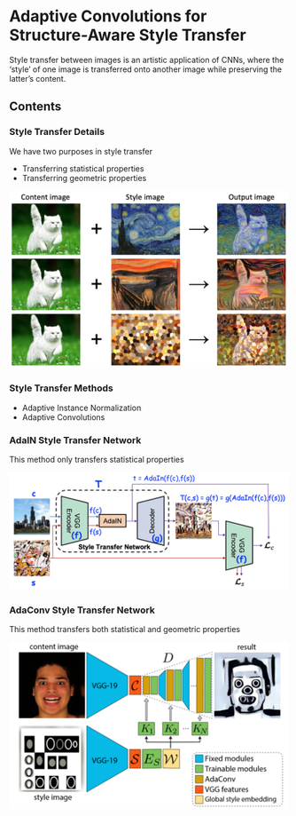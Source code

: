 # Adaptive Convolutions for Structure-Aware Style Transfer
Style transfer between images is an artistic application of CNNs, where the ‘style’ of one image is transferred onto another image while preserving the latter’s content.

## Contents
### Style Transfer Details
We have two purposes in style transfer
* Transferring statistical properties
* Transferring geometric properties

![mm](sample/style-transfer-example.png)

### Style Transfer Methods
  * Adaptive Instance Normalization
  * Adaptive Convolutions

### AdaIN Style Transfer Network
This method only transfers statistical properties

![ada](sample/adain.png)

### AdaConv Style Transfer Network
This method transfers both statistical and geometric properties

![m](AdaConv/st.jpg)

